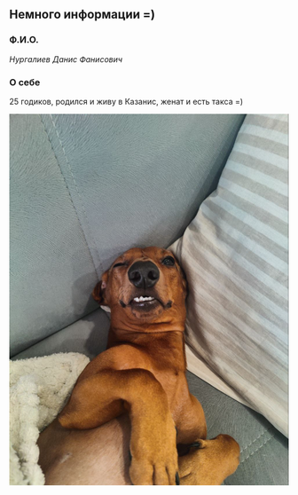 ## Немного информации =)
### Ф.И.О.
*Нургалиев Данис Фанисович*
### О себе
25 годиков, родился и живу в Казанис, женат и есть такса =)

![Фото](images/dog.jpg)